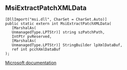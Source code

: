 ## MsiExtractPatchXMLData

```
[DllImport("msi.dll", CharSet = CharSet.Auto)]
public static extern int MsiExtractPatchXMLData(
   [MarshalAs(
   UnmanagedType.LPTStr)] string szPatchPath,
   IntPtr pvReserved,
   [MarshalAs(
   UnmanagedType.LPTStr)] StringBuilder lpXmlDataBuf,
   ref int pcchXmlDataBuf
);
```

[Microsoft documentation](https://docs.microsoft.com/en-us/windows/win32/api/msi/nf-msi-msiextractpatchxmldata)

